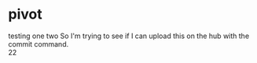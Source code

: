 # pivot
testing one two
So I'm trying to see if I can upload this on the hub with the commit command. <br>
22
